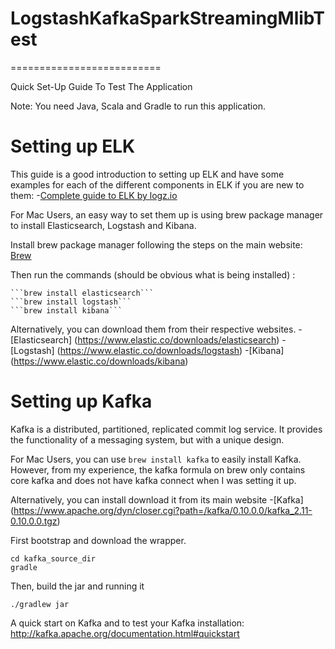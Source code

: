 # LogstashKafkaSparkStreamingMlibTest

==========================

Quick Set-Up Guide To Test The Application

Note: You need Java, Scala and Gradle to run this application.

# Setting up ELK 

This guide is a good introduction to setting up ELK and have some examples for each of the different components in ELK 
if you are new to them:
	-[Complete guide to ELK by logz.io](http://logz.io/learn/complete-guide-elk-stack/)
	
For Mac Users, an easy way to set them up is using brew package manager to install Elasticsearch, Logstash and Kibana.

Install brew package manager following the steps on the main website: [Brew](http://brew.sh/)

Then run the commands (should be obvious what is being installed) :

	```brew install elasticsearch```
	```brew install logstash```
	```brew install kibana```

Alternatively, you can download them from their respective websites.
	-[Elasticsearch] (https://www.elastic.co/downloads/elasticsearch)
	-[Logstash] (https://www.elastic.co/downloads/logstash)
	-[Kibana] (https://www.elastic.co/downloads/kibana)
	
# Setting up Kafka
Kafka is a distributed, partitioned, replicated commit log service. It provides the functionality of a messaging 
system, but with a unique design.

For Mac Users, you can use ```brew install kafka``` to easily install Kafka. However, from my experience, the kafka formula on 
brew only contains core kafka and does not have kafka connect when I was setting it up.

Alternatively, you can install download it from its main website
	-[Kafka] (https://www.apache.org/dyn/closer.cgi?path=/kafka/0.10.0.0/kafka_2.11-0.10.0.0.tgz)

First bootstrap and download the wrapper.

```
cd kafka_source_dir
gradle
```

Then, build the jar and running it

```./gradlew jar```  

A quick start on Kafka and to test your Kafka installation:
http://kafka.apache.org/documentation.html#quickstart




	
